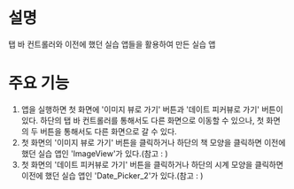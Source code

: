 # 설명
탭 바 컨트롤러와 이전에 했던 실습 앱들을 활용하여 만든 실습 앱

# 주요 기능
1. 앱을 실행하면 첫 화면에 '이미지 뷰로 가기' 버튼과 '데이트 피커뷰로 가기' 버튼이 있다. 하단의 탭 바 컨트롤러를 통해서도 다른 화면으로 이동할 수 있으나, 첫 화면의 두 버튼을 통해서도 다른 화면으로 갈 수 있다.
2. 첫 화면의 '이미지 뷰로 가기' 버튼을 클릭하거나 하단의 책 모양을 클릭하면 이전에 했던 실습 앱인 'ImageView'가 있다.(참고 : )
3. 첫 화면의 '데이트 피커뷰로 가기' 버튼을 클릭하거나 하단의 시계 모양을 클릭하면 이전에 했던 실습 앱인 'Date_Picker_2'가 있다.(참고 : )
